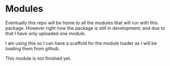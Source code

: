 # Modules
Eventually this repo will be home to all the modules that will run with this package. However right now the package is still in development; and due to that I have only uploaded one module.

I am using this so I can have a scaffold for the module loader as I will be loading them from github.

This module is not finished yet.
